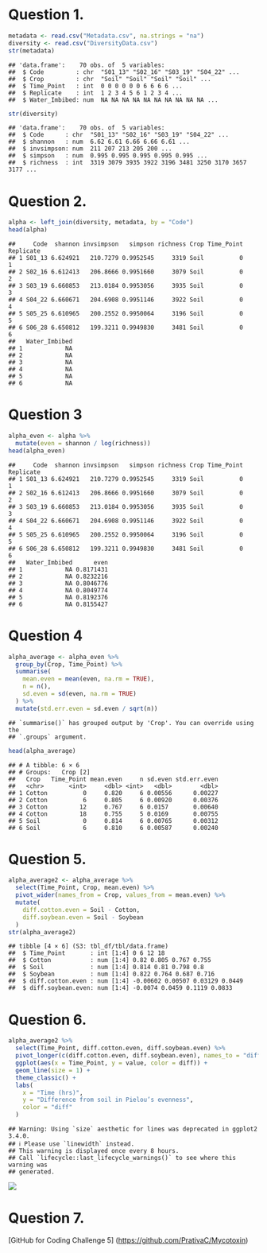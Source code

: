 # Question 1.

``` r
metadata <- read.csv("Metadata.csv", na.strings = "na")
diversity <- read.csv("DiversityData.csv")
str(metadata)
```

    ## 'data.frame':    70 obs. of  5 variables:
    ##  $ Code         : chr  "S01_13" "S02_16" "S03_19" "S04_22" ...
    ##  $ Crop         : chr  "Soil" "Soil" "Soil" "Soil" ...
    ##  $ Time_Point   : int  0 0 0 0 0 0 6 6 6 6 ...
    ##  $ Replicate    : int  1 2 3 4 5 6 1 2 3 4 ...
    ##  $ Water_Imbibed: num  NA NA NA NA NA NA NA NA NA NA ...

``` r
str(diversity)
```

    ## 'data.frame':    70 obs. of  5 variables:
    ##  $ Code      : chr  "S01_13" "S02_16" "S03_19" "S04_22" ...
    ##  $ shannon   : num  6.62 6.61 6.66 6.66 6.61 ...
    ##  $ invsimpson: num  211 207 213 205 200 ...
    ##  $ simpson   : num  0.995 0.995 0.995 0.995 0.995 ...
    ##  $ richness  : int  3319 3079 3935 3922 3196 3481 3250 3170 3657 3177 ...

# Question 2.

``` r
alpha <- left_join(diversity, metadata, by = "Code")
head(alpha)
```

    ##     Code  shannon invsimpson   simpson richness Crop Time_Point Replicate
    ## 1 S01_13 6.624921   210.7279 0.9952545     3319 Soil          0         1
    ## 2 S02_16 6.612413   206.8666 0.9951660     3079 Soil          0         2
    ## 3 S03_19 6.660853   213.0184 0.9953056     3935 Soil          0         3
    ## 4 S04_22 6.660671   204.6908 0.9951146     3922 Soil          0         4
    ## 5 S05_25 6.610965   200.2552 0.9950064     3196 Soil          0         5
    ## 6 S06_28 6.650812   199.3211 0.9949830     3481 Soil          0         6
    ##   Water_Imbibed
    ## 1            NA
    ## 2            NA
    ## 3            NA
    ## 4            NA
    ## 5            NA
    ## 6            NA

# Question 3

``` r
alpha_even <- alpha %>%
  mutate(even = shannon / log(richness))
head(alpha_even)
```

    ##     Code  shannon invsimpson   simpson richness Crop Time_Point Replicate
    ## 1 S01_13 6.624921   210.7279 0.9952545     3319 Soil          0         1
    ## 2 S02_16 6.612413   206.8666 0.9951660     3079 Soil          0         2
    ## 3 S03_19 6.660853   213.0184 0.9953056     3935 Soil          0         3
    ## 4 S04_22 6.660671   204.6908 0.9951146     3922 Soil          0         4
    ## 5 S05_25 6.610965   200.2552 0.9950064     3196 Soil          0         5
    ## 6 S06_28 6.650812   199.3211 0.9949830     3481 Soil          0         6
    ##   Water_Imbibed      even
    ## 1            NA 0.8171431
    ## 2            NA 0.8232216
    ## 3            NA 0.8046776
    ## 4            NA 0.8049774
    ## 5            NA 0.8192376
    ## 6            NA 0.8155427

# Question 4

``` r
alpha_average <- alpha_even %>%
  group_by(Crop, Time_Point) %>% 
  summarise(
    mean.even = mean(even, na.rm = TRUE),
    n = n(), 
    sd.even = sd(even, na.rm = TRUE) 
  ) %>%
  mutate(std.err.even = sd.even / sqrt(n))
```

    ## `summarise()` has grouped output by 'Crop'. You can override using the
    ## `.groups` argument.

``` r
head(alpha_average)
```

    ## # A tibble: 6 × 6
    ## # Groups:   Crop [2]
    ##   Crop   Time_Point mean.even     n sd.even std.err.even
    ##   <chr>       <int>     <dbl> <int>   <dbl>        <dbl>
    ## 1 Cotton          0     0.820     6 0.00556      0.00227
    ## 2 Cotton          6     0.805     6 0.00920      0.00376
    ## 3 Cotton         12     0.767     6 0.0157       0.00640
    ## 4 Cotton         18     0.755     5 0.0169       0.00755
    ## 5 Soil            0     0.814     6 0.00765      0.00312
    ## 6 Soil            6     0.810     6 0.00587      0.00240

# Question 5.

``` r
alpha_average2 <- alpha_average %>%
  select(Time_Point, Crop, mean.even) %>%
  pivot_wider(names_from = Crop, values_from = mean.even) %>% 
  mutate(
    diff.cotton.even = Soil - Cotton, 
    diff.soybean.even = Soil - Soybean
  )
str(alpha_average2)
```

    ## tibble [4 × 6] (S3: tbl_df/tbl/data.frame)
    ##  $ Time_Point       : int [1:4] 0 6 12 18
    ##  $ Cotton           : num [1:4] 0.82 0.805 0.767 0.755
    ##  $ Soil             : num [1:4] 0.814 0.81 0.798 0.8
    ##  $ Soybean          : num [1:4] 0.822 0.764 0.687 0.716
    ##  $ diff.cotton.even : num [1:4] -0.00602 0.00507 0.03129 0.0449
    ##  $ diff.soybean.even: num [1:4] -0.0074 0.0459 0.1119 0.0833

# Question 6.

``` r
alpha_average2 %>%
  select(Time_Point, diff.cotton.even, diff.soybean.even) %>%
  pivot_longer(c(diff.cotton.even, diff.soybean.even), names_to = "diff") %>%
  ggplot(aes(x = Time_Point, y = value, color = diff)) +
  geom_line(size = 1) + 
  theme_classic() +
  labs(
    x = "Time (hrs)",
    y = "Difference from soil in Pielou’s evenness",
    color = "diff"
  )
```

    ## Warning: Using `size` aesthetic for lines was deprecated in ggplot2 3.4.0.
    ## ℹ Please use `linewidth` instead.
    ## This warning is displayed once every 8 hours.
    ## Call `lifecycle::last_lifecycle_warnings()` to see where this warning was
    ## generated.

![](Coding-Challenge5DataWrangling_PC_KK_files/figure-gfm/unnamed-chunk-6-1.png)<!-- -->

# Question 7.

\[GitHub for Coding Challenge 5\]
(<https://github.com/PrativaC/Mycotoxin>)
